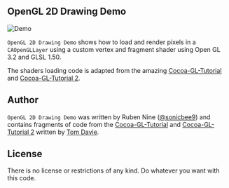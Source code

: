 ## OpenGL 2D Drawing Demo ##

![Demo](http://talkingincode.troikalabs.com/content/images/2014/Mar/Demo.gif)

`OpenGL 2D Drawing Demo` shows how to load and render pixels in a `CAOpenGLLayer` using a custom vertex and fragment shader using Open GL 3.2 and GLSL 1.50.

The shaders loading code is adapted from the amazing [Cocoa-GL-Tutorial](https://github.com/beelsebob/Cocoa-GL-Tutorial) and [Cocoa-GL-Tutorial 2](https://github.com/beelsebob/Cocoa-GL-Tutorial-2).

## Author ##

`OpenGL 2D Drawing Demo` was written by Ruben Nine ([@sonicbee9](https://twitter.com/sonicbee9)) and contains fragments of code from the [Cocoa-GL-Tutorial](https://github.com/beelsebob/Cocoa-GL-Tutorial) and [Cocoa-GL-Tutorial 2](https://github.com/beelsebob/Cocoa-GL-Tutorial-2) written by [Tom Davie](https://github.com/beelsebob).

## License ##

There is no license or restrictions of any kind. Do whatever you want with this code.
